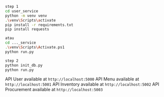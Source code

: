 ```bash
step 1 
cd user_service
python -m venv venv
.\venv\Scripts\activate 
pip install -r requirements.txt
pip install requests

atau
cd ..._service
.\venv\Scripts\Activate.ps1
python run.py

step 2
python init_db.py
python run.py
```

API User available at `http://localhost:5000`
API Menu available at `http://localhost:5001`
API Inventory available at `http://localhost:5002`
API Procurement available at `http://localhost:5003`
